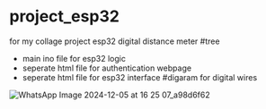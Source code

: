 # project_esp32
for my collage project esp32 digital distance meter
#tree
- main ino file for esp32 logic
- seperate html file for authentication webpage
- seperate html file for esp32 interface
#digaram for digital wires

![WhatsApp Image 2024-12-05 at 16 25 07_a98d6f62](https://github.com/user-attachments/assets/0d7ea644-982f-4bea-949d-144ffd7c9d3f)
